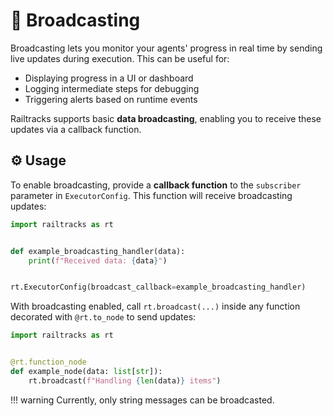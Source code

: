 # 🚰 Broadcasting

Broadcasting lets you monitor your agents' progress in real time by sending live updates during execution. This can be useful for:

- Displaying progress in a UI or dashboard
- Logging intermediate steps for debugging
- Triggering alerts based on runtime events

Railtracks supports basic **data broadcasting**, enabling you to receive these updates via a callback function.

## ⚙️ Usage

To enable broadcasting, provide a **callback function** to the `subscriber` parameter in `ExecutorConfig`. This function will receive broadcasting updates:

```python
import railtracks as rt


def example_broadcasting_handler(data):
    print(f"Received data: {data}")


rt.ExecutorConfig(broadcast_callback=example_broadcasting_handler)
```

With broadcasting enabled, call `rt.broadcast(...)` inside any function decorated with `@rt.to_node` to send updates:

```python
import railtracks as rt


@rt.function_node
def example_node(data: list[str]):
    rt.broadcast(f"Handling {len(data)} items")
```

!!! warning
    Currently, only string messages can be broadcasted.


